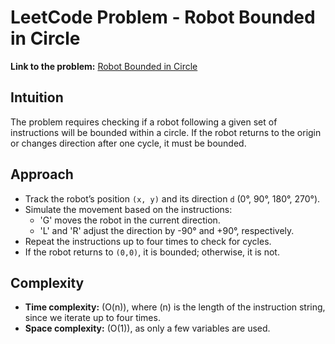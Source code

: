 # LeetCode Problem - Robot Bounded in Circle

**Link to the problem:** [Robot Bounded in Circle](https://leetcode.com/problems/robot-bounded-in-circle/description/?envType=study-plan-v2&envId=programming-skills)

## Intuition
The problem requires checking if a robot following a given set of instructions will be bounded within a circle. If the robot returns to the origin or changes direction after one cycle, it must be bounded.  

## Approach
- Track the robot’s position `(x, y)` and its direction `d` (0°, 90°, 180°, 270°).  
- Simulate the movement based on the instructions:  
  - 'G' moves the robot in the current direction.  
  - 'L' and 'R' adjust the direction by -90° and +90°, respectively.  
- Repeat the instructions up to four times to check for cycles.  
- If the robot returns to `(0,0)`, it is bounded; otherwise, it is not.  

## Complexity
- **Time complexity:** \(O(n)\), where \(n\) is the length of the instruction string, since we iterate up to four times.  
- **Space complexity:** \(O(1)\), as only a few variables are used.  
